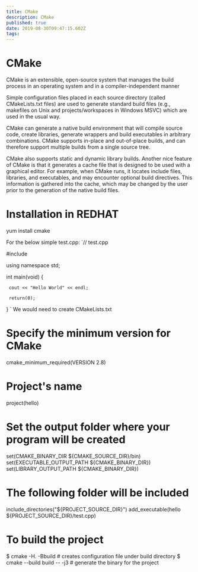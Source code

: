 ```yaml
---
title: CMake
description: CMake
published: true
date: 2019-08-30T09:47:15.602Z
tags: 
---
```


# CMake

CMake is an extensible, open-source system that manages the build process in an operating system and in a compiler-independent manner

Simple configuration files placed in each source directory (called CMakeLists.txt files) are used to generate standard build files (e.g., makefiles on Unix and projects/workspaces in Windows MSVC) which are used in the usual way.

CMake can generate a native build environment that will compile source code, create libraries, generate wrappers and build executables in arbitrary combinations. CMake supports in-place and out-of-place builds, and can therefore support multiple builds from a single source tree.

CMake also supports static and dynamic library builds. Another nice feature of CMake is that it generates a cache file that is designed to be used with a graphical editor. For example, when CMake runs, it locates include files, libraries, and executables, and may encounter optional build directives. This information is gathered into the cache, which may be changed by the user prior to the generation of the native build files.

# Installation in REDHAT
yum install cmake

For the below simple test.cpp:
`// test.cpp

#include <iostream>

using namespace std;

int main(void) {

     cout << "Hello World" << endl;

     return(0);

}
`
  We would need to create CMakeLists.txt 
  # Specify the minimum version for CMake

cmake_minimum_required(VERSION 2.8)

# Project's name

project(hello)
# Set the output folder where your program will be created
set(CMAKE_BINARY_DIR ${CMAKE_SOURCE_DIR}/bin)
set(EXECUTABLE_OUTPUT_PATH ${CMAKE_BINARY_DIR})
set(LIBRARY_OUTPUT_PATH ${CMAKE_BINARY_DIR})

# The following folder will be included
include_directories("${PROJECT_SOURCE_DIR}")
add_executable(hello ${PROJECT_SOURCE_DIR}/test.cpp)

# To build the project
$ cmake -H. -Bbuild # creates configuration file under build directory
$ cmake --build build -- -j3 # generate the binary for the project
  

